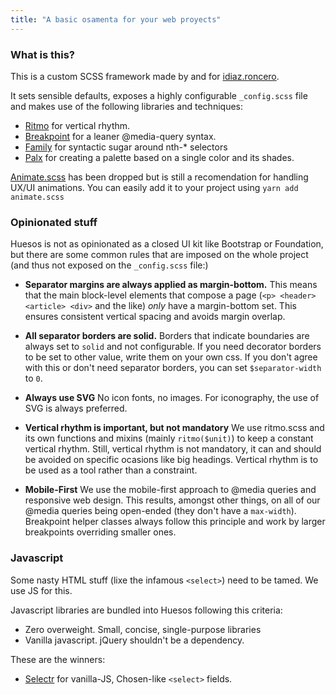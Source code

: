 ```yaml
---
title: "A basic osamenta for your web proyects"
---
```


### What is this?

This is a custom SCSS framework made by and for [idiaz.roncero](http://idiazroncero.com).

It sets sensible defaults, exposes a highly configurable `_config.scss` file and makes use of the following libraries and techniques:

- [Ritmo](https://github.com/marzeelabs/ritmo) for vertical rhythm.
- [Breakpoint](http://breakpoint-sass.com/) for a leaner @media-query syntax.
- [Family](https://lukyvj.github.io/family.scss/) for syntactic sugar around nth-* selectors
- [Palx](https://palx.jxnblk.com/) for creating a palette based on a single color and its shades.
            

[Animate.scss](https://github.com/geoffgraham/animate.scss) has been dropped but is still a recomendation for handling UX/UI animations. You can easily add it to your project using `yarn add animate.scss`
 

### Opinionated stuff

Huesos is not as opinionated as a closed UI kit like Bootstrap or Foundation, but there are some common rules that are imposed on the whole project (and thus not exposed on the `_config.scss` file:)

- __Separator margins are always applied as margin-bottom.__ This means that the main block-level elements that compose a page (`<p> <header> <article> <div>` and the like) *only* have a margin-bottom set. This ensures consistent vertical spacing and avoids margin overlap.

- __All separator borders are solid.__ Borders that indicate boundaries are always set to `solid` and not configurable. If you need decorator borders to be set to other value, write them on your own css. If you don't agree with this or don't need separator borders, you can set `$separator-width` to `0`.

- __Always use SVG__ No icon fonts, no images. For iconography, the use of SVG is always preferred.

- __Vertical rhythm is important, but not mandatory__ We use ritmo.scss and its own functions and mixins (mainly `ritmo($unit)`) to keep a constant vertical rhythm. Still, vertical rhythm is not mandatory, it can and should be avoided on specific ocasions like big headings. Vertical rhythm is to be used as a tool rather than a constraint.

- __Mobile-First__ We use the mobile-first approach to @media queries and responsive web design. This results, amongst other things, on all of our @media queries being open-ended (they don't have a `max-width`). Breakpoint helper classes always follow this principle and work by larger breakpoints overriding smaller ones.


### Javascript

Some nasty HTML stuff (lixe the infamous `<select>`) need to be tamed. We use JS for this.

Javascript libraries are bundled into Huesos following this criteria:

- Zero overweight. Small, concise, single-purpose libraries
- Vanilla javascript. jQuery shouldn't be a dependency.

These are the winners:

- [Selectr](https://github.com/Mobius1/Selectr) for vanilla-JS, Chosen-like `<select>` fields.


